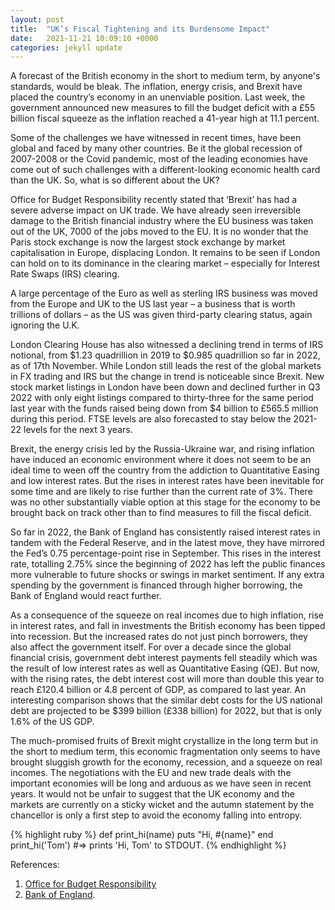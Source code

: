 ```yaml
---
layout: post
title:  "UK’s Fiscal Tightening and its Burdensome Impact"
date:   2021-11-21 10:09:10 +0000
categories: jekyll update
---
```

A forecast of the British economy in the short to medium term, by anyone's standards, would be bleak. The inflation, energy crisis, and Brexit have placed the country’s economy in an unenviable position. Last week, the government announced new measures to fill the budget deficit with a £55 billion fiscal squeeze as the inflation reached a 41-year high at 11.1 percent.

Some of the challenges we have witnessed in recent times, have been global and faced by many other countries. Be it the global recession of 2007-2008 or the Covid pandemic, most of the leading economies have come out of such challenges with a different-looking economic health card than the UK. So, what is so different about the UK? 
 
Office for Budget Responsibility recently stated that ‘Brexit’ has had a severe adverse impact on UK trade. We have already seen irreversible damage to the British financial industry where the EU business was taken out of the UK, 7000 of the jobs moved to the EU. It is no wonder that the Paris stock exchange is now the largest stock exchange by market capitalisation in Europe, displacing London. It remains to be seen if London can hold on to its dominance in the clearing market – especially for Interest Rate Swaps (IRS) clearing.

A large percentage of the Euro as well as sterling IRS business was moved from the Europe and UK to the US last year – a business that is worth trillions of dollars – as the US was given third-party clearing status, again ignoring the U.K.
 
London Clearing House has also witnessed a declining trend in terms of IRS notional, from $1.23 quadrillion in 2019 to $0.985 quadrillion so far in 2022, as of 17th November. While London still leads the rest of the global markets in FX trading and IRS but the change in trend is noticeable since Brexit. New stock market listings in London have been down and declined further in Q3 2022 with only eight listings compared to thirty-three for the same period last year with the funds raised being down from $4 billion to £565.5 million during this period. FTSE levels are also forecasted to stay below the 2021-22 levels for the next 3 years.
 
Brexit, the energy crisis led by the Russia-Ukraine war, and rising inflation have induced an economic environment where it does not seem to be an ideal time to ween off the country from the addiction to Quantitative Easing and low interest rates. But the rises in interest rates have been inevitable for some time and are likely to rise further than the current rate of 3%. There was no other substantially viable option at this stage for the economy to be brought back on track other than to find measures to fill the fiscal deficit. 
 
So far in 2022, the Bank of England has consistently raised interest rates in tandem with the Federal Reserve, and in the latest move, they have mirrored the Fed’s 0.75 percentage-point rise in September. This rises in the interest rate, totalling 2.75% since the beginning of 2022 has left the public finances more vulnerable to future shocks or swings in market sentiment. If any extra spending by the government is financed through higher borrowing, the Bank of England would react further.
 
As a consequence of the squeeze on real incomes due to high inflation, rise in interest rates, and fall in investments the British economy has been tipped into recession. But the increased rates do not just pinch borrowers, they also affect the government itself. For over a decade since the global financial crisis, government debt interest payments fell steadily which was the result of low interest rates as well as Quantitative Easing (QE). But now, with the rising rates, the debt interest cost will more than double this year to reach £120.4 billion or 4.8 percent of GDP, as compared to last year. An interesting comparison shows that the similar debt costs for the US national debt are projected to be $399 billion (£338 billion) for 2022, but that is only 1.6% of the US GDP.

The much-promised fruits of Brexit might crystallize in the long term but in the short to medium term, this economic fragmentation only seems to have brought sluggish growth for the economy, recession, and a squeeze on real incomes. The negotiations with the EU and new trade deals with the important economies will be long and arduous as we have seen in recent years. It would not be unfair to suggest that the UK economy and the markets are currently on a sticky wicket and the autumn statement by the chancellor is only a first step to avoid the economy falling into entropy.

{% highlight ruby %}
def print_hi(name)
  puts "Hi, #{name}"
end
print_hi('Tom')
#=> prints 'Hi, Tom' to STDOUT.
{% endhighlight %}

References:
1. [Office for Budget Responsibility][Office-for-Budget-Responsibility] 
2. [Bank of England][boe]. 

[Office-for-Budget-Responsibility]: https://obr.uk
[boe]:   https://www.bankofengland.co.uk

